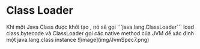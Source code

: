 <h1><strong>Class Loader</strong></h1>
Khi một Java Class được khởi tạo , nó sẽ gọi ```java.lang.ClassLoader``` load class bytecode và ClassLoader gọi các native method của JVM 
để xác định một java.lang.class instance
![image](img/JvmSpec7.png)
